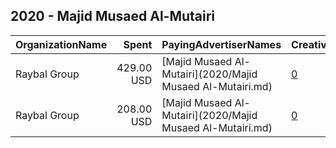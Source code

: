 ## 2020 - Majid Musaed Al-Mutairi 
|OrganizationName|Spent|PayingAdvertiserNames|CreativeUrls|Impressions|Genders|AgeBrackets|CountryCodes|BillingAddresses|CandidateBallotInformation|
|:---|---:|:---|:---|---:|:---|:---|:---|:---|:---|
|Raybal Group|429.00 USD|[Majid Musaed Al-Mutairi](2020/Majid Musaed Al-Mutairi.md)|[0](https://www.snap.com/political-ads/asset/3cbb14cd54ad86516f20cc3fee5d2937f8b42221533a90dd7f6de06216bb6fba?mediaType=mp4)|336,889||21+|kuwait|"Abdullah AlMubarak St,Murqab,15000,KW"|Majid Musaed AlMutairi|
|Raybal Group|208.00 USD|[Majid Musaed Al-Mutairi](2020/Majid Musaed Al-Mutairi.md)|[0](https://www.snap.com/political-ads/asset/6369540d83caef0114bf2b5a6246efd7899adc2a4e59ec3df7d296d8589c6bca?mediaType=mov)|115,959||20+|kuwait|"Abdullah AlMubarak St,Murqab,15000,KW"|Hussein AlMutairi|
